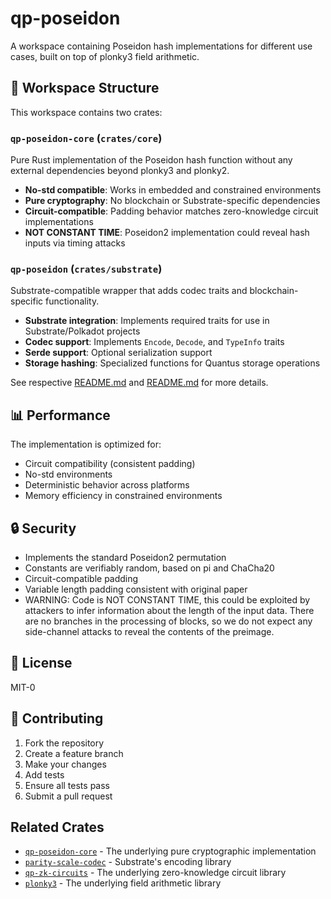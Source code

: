 # qp-poseidon

A workspace containing Poseidon hash implementations for different use cases, built on top of plonky3 field arithmetic.

## 📁 Workspace Structure

This workspace contains two crates:

### `qp-poseidon-core` (`crates/core`)
Pure Rust implementation of the Poseidon hash function without any external dependencies beyond plonky3 and plonky2.

- **No-std compatible**: Works in embedded and constrained environments
- **Pure cryptography**: No blockchain or Substrate-specific dependencies
- **Circuit-compatible**: Padding behavior matches zero-knowledge circuit implementations
- **NOT CONSTANT TIME**: Poseidon2 implementation could reveal hash inputs via timing attacks


### `qp-poseidon` (`crates/substrate`)
Substrate-compatible wrapper that adds codec traits and blockchain-specific functionality.

- **Substrate integration**: Implements required traits for use in Substrate/Polkadot projects
- **Codec support**: Implements `Encode`, `Decode`, and `TypeInfo` traits
- **Serde support**: Optional serialization support
- **Storage hashing**: Specialized functions for Quantus storage operations

See respective [README.md](crates/core/README.md) and [README.md](crates/substrate/README.md) for more details.

## 📊 Performance

The implementation is optimized for:
- Circuit compatibility (consistent padding)
- No-std environments
- Deterministic behavior across platforms
- Memory efficiency in constrained environments

## 🔒 Security

- Implements the standard Poseidon2 permutation
- Constants are verifiably random, based on pi and ChaCha20
- Circuit-compatible padding
- Variable length padding consistent with original paper
- WARNING: Code is NOT CONSTANT TIME, this could be exploited by attackers to infer information about the length of the input data. There are no branches in the processing of blocks, so we do not expect any side-channel attacks to reveal the contents of the preimage. 

## 📄 License

MIT-0

## 🤝 Contributing

1. Fork the repository
2. Create a feature branch
3. Make your changes
4. Add tests
5. Ensure all tests pass
6. Submit a pull request

## Related Crates

- [`qp-poseidon-core`](../core) - The underlying pure cryptographic implementation
- [`parity-scale-codec`](https://github.com/paritytech/parity-scale-codec) - Substrate's encoding library
- [`qp-zk-circuits`](https://github.com/QuantusNetwork/qp-zk-circuits) - The underlying zero-knowledge circuit library
- [`plonky3`](https://github.com/0xPolygonZero/plonky3) - The underlying field arithmetic library

